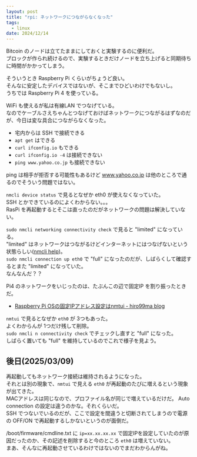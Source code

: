 ```yaml
---
layout: post
title: "rpi: ネットワークにつながらなくなった"
tags:
  - linux
date: 2024/12/14
---
```


Bitcoin のノードは立てたままにしておくと実験するのに便利だ。  
ブロックが作られ続けるので、実験するときだけノードを立ち上げると同期待ちに時間がかかってしまう。

そういうとき Raspberry Pi くらいがちょうど良い。  
そんなに安定したデバイスではないが、そこまでひどいわけでもないし。  
うちでは Raspberry Pi 4 を使っている。

WiFi も使えるが私は有線LAN でつなげている。  
なのでケーブルさえちゃんとつなげておけばネットワークにつながるはずなのだが、今日は変な具合につながらなくなった。

* 宅内からは SSH で接続できる
* `apt get` はできる
* `curl ifconfig.io` もできる
* `curl ifconfig.io -4` は接続できない
* `ping www.yahoo.co.jp` も接続できない

ping は相手が拒否する可能性もあるけど www.yahoo.co.jp は他のところで通るのでそういう問題ではない。

`nmcli device status` で見るとなぜか eth0 が使えなくなっていた。  
SSH とかできているのによくわからない。。。  
RasPi を再起動するとそこは直ったのだがネットワークの問題は解決していない。

`sudo nmcli networking connectivity check` で見ると "limited" になっている。  
"limited" はネットワークはつながるけどインターネットにはつなげないという状態らしい([nmcli help](https://www.linux.org/docs/man1/nmcli.html))。  
`sudo nmcli connection up eth0` で "full" になったのだが、しばらくして確認するとまた "limited" になっていた。  
なんなんだ？？

Pi4 のネットワークをいじったのは、たぶんこの辺で固定IP を割り振ったときだ。

* [Raspberry Pi OSの固定IPアドレス設定はnmtui - hiro99ma blog](https://blog.hirokuma.work/2024/07/20240707-raspi.html)

`nmtui` で見るとなぜか `eth0` が 3つもあった。  
よくわからんが 1つだけ残して削除。  
`sudo nmcli n connectivity check` でチェックし直すと "full" になった。  
しばらく置いても "full" を維持しているのでこれで様子を見よう。

## 後日(2025/03/09)

再起動してもネットワーク接続は維持されるようになった。  
それとは別の現象で、`nmtui` で見える `eth0` が再起動のたびに増えるという現象が出てきた。  
MACアドレスは同じなので、プロファイル名が同じで増えているだけだ。
Auto connection の設定は違うのかな。それくらいだ。  
SSH でつないでいるのだが、ここで設定を間違うと切断されてしまうので電源の OFF/ON で再起動するしかないというのが面倒だ。

/boot/firmware/cmdline.txt に `ip=xx.xx.xx.xx` で固定IPを設定していたのが原因だったのか、その記述を削除すると今のところ `eth0` は増えていない。  
まあ、そんなに再起動させているわけではないのでまだわからんがね。
